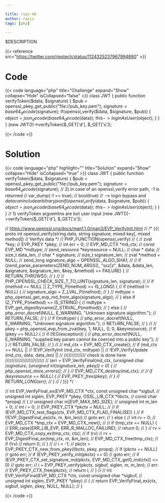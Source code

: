```yaml
---

title: rips-48
author: raxjs
tags: [php]

---
```


$DESCRIPTION

<!--more-->
{{< reference src="https://twitter.com/ripstech/status/1124325237967994880" >}}

# Code
{{< code language="php"  title="Challenge" expand="Show" collapse="Hide" isCollapsed="false" >}}
class JWT {
    public function verifyToken($data, $signature) {
        $pub = openssl_pkey_get_public("file://pub_key.pem");
        $signature = base64_decode($signature);
        if(openssl_verify($data, $signature, $pub)) {
            $object = json_decode(base64_decode($data));
            $this->loginAsUser($object);
        }
    }
}
(new JWT())->verifyToken($_GET['d'], $_GET['s']);

{{< /code >}}

# Solution
{{< code language="php" highlight="" title="Solution" expand="Show" collapse="Hide" isCollapsed="true" >}}
class JWT {
    public function verifyToken($data, $signature) {
        $pub = openssl_pkey_get_public("file://pub_key.pem");
        $signature = base64_decode($signature);
        // 2) in case of an openssl_verify error path, -1 is returned
        //    var_dump(-1 == true);
        //    bool(true)
        //    --> login bypass and $data can include arbitrary json
        if(openssl_verify($data, $signature, $pub)) {
            $object = json_decode(base64_decode($data));
            $this->loginAsUser($object);
        }
    }
}
// 1) verifyToken arguemtns are bot user input
(new JWT())->verifyToken($_GET['d'], $_GET['s']);


// https://www.openssl.org/docs/man1.1.0/man3/EVP_VerifyInit.html
// /* {{{ proto int openssl_verify(string data, string signature, mixed key[, mixed method])
//    Verifys data */
// PHP_FUNCTION(openssl_verify)
// {
// 	zval *key;
// 	EVP_PKEY *pkey;
// 	int err = 0;
// 	EVP_MD_CTX *md_ctx;
// 	const EVP_MD *mdtype;
// 	zend_resource *keyresource = NULL;
// 	char * data;
// 	size_t data_len;
// 	char * signature;
// 	size_t signature_len;
// 	zval *method = NULL;
// 	zend_long signature_algo = OPENSSL_ALGO_SHA1;
// 
// 	if (zend_parse_parameters(ZEND_NUM_ARGS(), "ssz|z", &data, &data_len, &signature, &signature_len, &key, &method) == FAILURE) {
// 		RETURN_THROWS();
// 	}
// 
// 	PHP_OPENSSL_CHECK_SIZE_T_TO_UINT(signature_len, signature);
// 
// 	if (method == NULL || Z_TYPE_P(method) == IS_LONG) {
// 		if (method != NULL) {
// 			signature_algo = Z_LVAL_P(method);
// 		}
// 		mdtype = php_openssl_get_evp_md_from_algo(signature_algo);
// 	} else if (Z_TYPE_P(method) == IS_STRING) {
// 		mdtype = EVP_get_digestbyname(Z_STRVAL_P(method));
// 	} else {
// 		php_error_docref(NULL, E_WARNING, "Unknown signature algorithm.");
// 		RETURN_FALSE;
// 	}
// 	if (!mdtype) {
// 		php_error_docref(NULL, E_WARNING, "Unknown signature algorithm.");
// 		RETURN_FALSE;
// 	}
// 
// 	pkey = php_openssl_evp_from_zval(key, 1, NULL, 0, 0, &keyresource);
// 	if (pkey == NULL) {
// 		if (!EG(exception)) {
// 			php_error_docref(NULL, E_WARNING, "supplied key param cannot be coerced into a public key");
// 		}
// 		RETURN_FALSE;
// 	}
// 
// 	md_ctx = EVP_MD_CTX_create();
// 	if (md_ctx == NULL ||
// 			!EVP_VerifyInit (md_ctx, mdtype) ||
// 			!EVP_VerifyUpdate (md_ctx, data, data_len) ||
//          ////////////// check is done here /////////////////////////
// 			(err = EVP_VerifyFinal(md_ctx, (unsigned char *)signature, (unsigned int)signature_len, pkey)) < 0) { 
// 		php_openssl_store_errors();
// 	}
// 	EVP_MD_CTX_destroy(md_ctx);
// 
// 	if (keyresource == NULL) {
// 		EVP_PKEY_free(pkey);
// 	}
// 	RETURN_LONG(err);
// }
// /* }}} */


// int EVP_VerifyFinal_ex(EVP_MD_CTX *ctx, const unsigned char *sigbuf,
//                        unsigned int siglen, EVP_PKEY *pkey, OSSL_LIB_CTX *libctx,
//                        const char *propq)
// {
//     unsigned char m[EVP_MAX_MD_SIZE];
//     unsigned int m_len = 0;
//     int i = 0;
//     EVP_PKEY_CTX *pkctx = NULL;
// 
//     if (EVP_MD_CTX_test_flags(ctx, EVP_MD_CTX_FLAG_FINALISE)) {
//         if (!EVP_DigestFinal_ex(ctx, m, &m_len))
//             goto err;
//     } else {
//         int rv = 0;
//         EVP_MD_CTX *tmp_ctx = EVP_MD_CTX_new();
// 
//         if (tmp_ctx == NULL) {
//             ERR_raise(ERR_LIB_EVP, ERR_R_MALLOC_FAILURE);
//             return 0;
//         }
//         rv = EVP_MD_CTX_copy_ex(tmp_ctx, ctx);
//         if (rv)
//             rv = EVP_DigestFinal_ex(tmp_ctx, m, &m_len);
//         EVP_MD_CTX_free(tmp_ctx);
//         if (!rv)
//             return 0;
//     }
// 
//     i = -1;
//     pkctx = EVP_PKEY_CTX_new_from_pkey(libctx, pkey, propq);
//     if (pkctx == NULL)
//         goto err;
//     if (EVP_PKEY_verify_init(pkctx) <= 0)
//         goto err;
//     if (EVP_PKEY_CTX_set_signature_md(pkctx, EVP_MD_CTX_get0_md(ctx)) <= 0)
//         goto err;
//     i = EVP_PKEY_verify(pkctx, sigbuf, siglen, m, m_len);
//  err:
//     EVP_PKEY_CTX_free(pkctx);
//     return i;
// }
// 
// int EVP_VerifyFinal(EVP_MD_CTX *ctx, const unsigned char *sigbuf,
//                     unsigned int siglen, EVP_PKEY *pkey)
// {
//     return EVP_VerifyFinal_ex(ctx, sigbuf, siglen, pkey, NULL, NULL);
// }




{{< /code >}}
